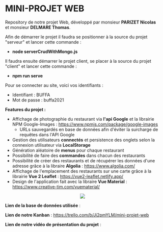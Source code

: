 # MINI-PROJET WEB

Repository de notre projet Web, développé par monsieur **PARIZET Nicolas** et monsieur **DELMARE Thomas**.  

Afin de démarrer le projet il faudra se positionner à la source du projet "serveur" et lancer cette commande :
  - **node serverCrudWithMongo.js**  

Il faudra ensuite démarrer le projet client, se placer à la source du projet "client" et lancer cette commande :
  - **npm run serve**  

Pour se connecter au site, voici vos identifiants :
  - Identifiant : BUFFA  
  - Mot de passe : buffa2021

**Features du projet :**
  -  Affichage de photographie du restaurant via **l'api Google** et la librairie NPM Google-Images : https://www.npmjs.com/package/google-images
      - URLs sauvegardés en base de données afin d'éviter la surcharge de requêtes dans l'API Google     
  -  Gestion des utilisateurs **connectés** et persistence des onglets selon la connexion utilisateur via **LocalStorage**
  -  Génération aléatoire de **menus** pour chaque restaurant
  -  Possibilité de faire des **commandes** dans chacun des restaurants
  -  Possibilité de créer des restaurants et de récupérer les données d'une adresse grâce à la libraire **Algolia** : https://www.algolia.com/
  -  Affichage de l'emplacement des restaurants sur une carte grâce à la librairie **Vue 2 Leaflet** : https://vue2-leaflet.netlify.app/
  -  Design de l'application fait avec la libraire **Vue Material** : https://www.creative-tim.com/vuematerial/ 
 
<div align="center">
  <img src="https://media.giphy.com/media/Y9x7tApdD8Iep9MMWB/giphy.gif"/>
</div>

**Lien de la base de données utilisée** :  

**Lien de notre Kanban** : https://trello.com/b/Ji2pmYLM/mini-projet-web  

**Lien de notre vidéo de présentation du projet** :
